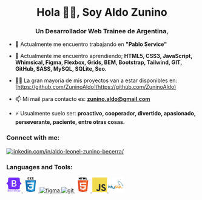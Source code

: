<h1 align="center">Hola 🖖🏽, Soy Aldo Zunino</h1>
<h3 align="center">Un Desarrollador Web Trainee de Argentina,</h3>

- 🔭 Actualmente me encuentro trabajando en **"Pablo Service"**

- 🌱 Actualmente me encuentro aprendiendo; **HTML5, CSS3, JavaScript, Whimsical, Figma, Flexbox, Grids, BEM, Bootstrap, Tailwind, GIT, GitHub, SASS, MySQL, SQLite, Seo.**

- 👨‍💻 La gran mayoría de mis proyectos van a estar disponibles en: [https://github.com/ZuninoAldo](https://github.com/ZuninoAldo)

- 📫 Mi mail para contacto es: **zunino.aldo@gmail.com**

- ⚡ Usualmente suelo ser: **proactivo, cooperador, divertido, apasionado, perseverante, paciente, entre otras cosas.**

<h3 align="left">Connect with me:</h3>
<p align="left">
<a href="https://linkedin.com/in/linkedin.com/in/aldo-leonel-zunino-becerra/" target="blank"><img align="center" src="https://raw.githubusercontent.com/rahuldkjain/github-profile-readme-generator/master/src/images/icons/Social/linked-in-alt.svg" alt="linkedin.com/in/aldo-leonel-zunino-becerra/" height="30" width="40" /></a>
</p>

<h3 align="left">Languages and Tools:</h3>
<p align="left"> <a href="https://getbootstrap.com" target="_blank" rel="noreferrer"> <img src="https://raw.githubusercontent.com/devicons/devicon/master/icons/bootstrap/bootstrap-plain-wordmark.svg" alt="bootstrap" width="40" height="40"/> </a> <a href="https://www.w3schools.com/css/" target="_blank" rel="noreferrer"> <img src="https://raw.githubusercontent.com/devicons/devicon/master/icons/css3/css3-original-wordmark.svg" alt="css3" width="40" height="40"/> </a> <a href="https://www.figma.com/" target="_blank" rel="noreferrer"> <img src="https://www.vectorlogo.zone/logos/figma/figma-icon.svg" alt="figma" width="40" height="40"/> </a> <a href="https://git-scm.com/" target="_blank" rel="noreferrer"> <img src="https://www.vectorlogo.zone/logos/git-scm/git-scm-icon.svg" alt="git" width="40" height="40"/> </a> <a href="https://www.w3.org/html/" target="_blank" rel="noreferrer"> <img src="https://raw.githubusercontent.com/devicons/devicon/master/icons/html5/html5-original-wordmark.svg" alt="html5" width="40" height="40"/> </a> <a href="https://developer.mozilla.org/en-US/docs/Web/JavaScript" target="_blank" rel="noreferrer"> <img src="https://raw.githubusercontent.com/devicons/devicon/master/icons/javascript/javascript-original.svg" alt="javascript" width="40" height="40"/> </a> <a href="https://www.mysql.com/" target="_blank" rel="noreferrer"> <img src="https://raw.githubusercontent.com/devicons/devicon/master/icons/mysql/mysql-original-wordmark.svg" alt="mysql" width="40" height="40"/> </a> </p>
